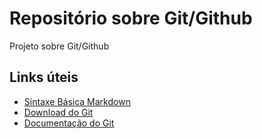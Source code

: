 # Repositório sobre Git/Github
Projeto sobre Git/Github

## Links úteis
 * [Sintaxe Básica Markdown](https://www.markdownguide.org/basic-syntax/)
 * [Download do Git](https://git-scm.com/download/win)
 * [Documentação do Git](https://git-scm.com/docs)
